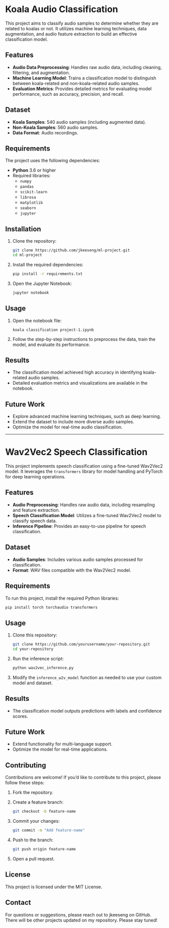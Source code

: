 # Koala Audio Classification

This project aims to classify audio samples to determine whether they are related to koalas or not. It utilizes machine learning techniques, data augmentation, and audio feature extraction to build an effective classification model.

## Features

- **Audio Data Preprocessing**: Handles raw audio data, including cleaning, filtering, and augmentation.
- **Machine Learning Model**: Trains a classification model to distinguish between koala-related and non-koala-related audio samples.
- **Evaluation Metrics**: Provides detailed metrics for evaluating model performance, such as accuracy, precision, and recall.

## Dataset

- **Koala Samples**: 540 audio samples (including augmented data).
- **Non-Koala Samples**: 560 audio samples.
- **Data Format**: Audio recordings.

## Requirements

The project uses the following dependencies:

- **Python** 3.6 or higher
- Required libraries:
  - `numpy`
  - `pandas`
  - `scikit-learn`
  - `librosa`
  - `matplotlib`
  - `seaborn`
  - `jupyter`

## Installation

1. Clone the repository:

   ```bash
   git clone https://github.com/jkeeseng/ml-project.git
   cd ml-project
   ```

2. Install the required dependencies:

   ```bash
   pip install -r requirements.txt
   ```

3. Open the Jupyter Notebook:

   ```bash
   jupyter notebook
   ```

## Usage

1. Open the notebook file:

   ```
   koala classification project-1.ipynb
   ```

2. Follow the step-by-step instructions to preprocess the data, train the model, and evaluate its performance.

## Results

- The classification model achieved high accuracy in identifying koala-related audio samples.
- Detailed evaluation metrics and visualizations are available in the notebook.

## Future Work

- Explore advanced machine learning techniques, such as deep learning.
- Extend the dataset to include more diverse audio samples.
- Optimize the model for real-time audio classification.

---

# Wav2Vec2 Speech Classification

This project implements speech classification using a fine-tuned Wav2Vec2 model. It leverages the `transformers` library for model handling and PyTorch for deep learning operations.

## Features

- **Audio Preprocessing**: Handles raw audio data, including resampling and feature extraction.
- **Speech Classification Model**: Utilizes a fine-tuned Wav2Vec2 model to classify speech data.
- **Inference Pipeline**: Provides an easy-to-use pipeline for speech classification.

## Dataset

- **Audio Samples**: Includes various audio samples processed for classification.
- **Format**: WAV files compatible with the Wav2Vec2 model.

## Requirements

To run this project, install the required Python libraries:

```bash
pip install torch torchaudio transformers
```

## Usage

1. Clone this repository:

   ```bash
   git clone https://github.com/yourusername/your-repository.git
   cd your-repository
   ```

2. Run the inference script:

   ```bash
   python wav2vec_inference.py
   ```

3. Modify the `inference_w2v_model` function as needed to use your custom model and dataset.

## Results

- The classification model outputs predictions with labels and confidence scores.

## Future Work

- Extend functionality for multi-language support.
- Optimize the model for real-time applications.

## Contributing

Contributions are welcome! If you’d like to contribute to this project, please follow these steps:

1. Fork the repository.
2. Create a feature branch:

   ```bash
   git checkout -b feature-name
   ```

3. Commit your changes:

   ```bash
   git commit -m "Add feature-name"
   ```

4. Push to the branch:

   ```bash
   git push origin feature-name
   ```

5. Open a pull request.

## License

This project is licensed under the MIT License.

## Contact

For questions or suggestions, please reach out to jkeeseng on GitHub. There will be other projects updated on my repository. Please stay tuned!
